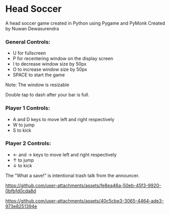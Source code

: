 # Head Soccer
A head soccer game created in Python using Pygame and PyMonk
Created by Nuwan Dewasurendra

### General Controls:
* U for fullscreen
* P for recentering window on the display screen
* I to decrease window size by 50px
* O to increase window size by 50px
* SPACE to start the game

Note: The window is resizable

Double tap to dash after your bar is full.

### Player 1 Controls:
* A and D keys to move left and right respectively
* W to jump
* S to kick

### Player 2 Controls:
* ← and → keys to move left and right respectively
* ↑ to jump
* ↓ to kick


The "What a save!" is intentional trash talk from the announcer.




https://github.com/user-attachments/assets/fe8ea46a-50eb-45f3-9920-0bfbfd0cda8d



https://github.com/user-attachments/assets/40c5cbe3-3065-4464-ade3-973e8251394e

